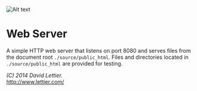 ![Alt text](https://raw.github.com/lettier/webserver/master/screenshot.jpg)

# Web Server

A simple HTTP web server that listens on port 8080 and serves files from the document root `./source/public_html`. Files and directories located in `./source/public_html` are provided for testing.

_(C) 2014 David Lettier._  
http://www.lettier.com/
